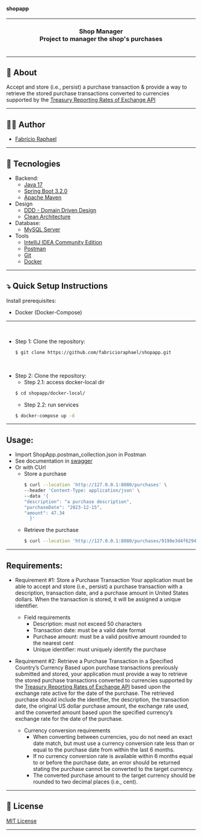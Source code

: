 <h4> shopapp </h4>

<hr>

<h3 align="center">
    Shop Manager
    <br>
    Project to manager the shop&apos;s purchases
    <br><br>
</h3>

<hr>

## 🔖 About

Accept and store (i.e., persist) a purchase transaction & provide a way to retrieve the stored purchase transactions converted to currencies supported by the [Treasury Reporting Rates of Exchange API](https://fiscaldata.treasury.gov/datasets/treasury-reporting-rates-exchange/treasury-reporting-rates-of-exchange)


---

## 👨‍💻 Author

* [Fabrício Raphael](https://www.linkedin.com/in/fabricioraphael/)

---

## 🚀 Tecnologies

- Backend:
    - [Java 17](https://openjdk.org/projects/jdk/17/)
    - [Spring Boot 3.2.0](https://spring.io/blog/2023/11/23/spring-boot-3-2-0-available-now)
    - [Apache Maven](https://maven.apache.org/)
- Design
  - [DDD - Domain Driven Design](https://en.wikipedia.org/wiki/Domain-driven_design)
  - [Clean Architecture](https://blog.cleancoder.com/uncle-bob/2012/08/13/the-clean-architecture.html)
- Database:
    - [MySQL Server](https://www.mysql.com/downloads/)
- Tools
    - [IntelliJ IDEA Community Edition](https://www.jetbrains.com/idea/download/)
    - [Postman](http://www.postman.com/downloads/)
    - [Git](https://git-scm.com/downloads)
    - [Docker](https://docs.docker.com/desktop/install/mac-install/)

---

## ⤵ Quick Setup Instructions

Install prerequisites:
- Docker (Docker-Compose)

--- 

<br>

- Step 1: Clone the repository:
  ```bash
  $ git clone https://github.com/fabricioraphael/shopapp.git
  ```

<br>

- Step 2: Clone the repository:
    - Step 2.1: access docker-local dir
  ```bash
  $ cd shopapp/docker-local/
  ```
    - Step 2.2: run services
  ```bash
  $ docker-compose up -d
  ```

---
## Usage:
- Import ShopApp.postman_collection.json in Postman
- See documentation in [swagger](http://127.0.0.1:8080/swagger-ui/index.html)
- Or with CUrl
  - Store a purchase
    ```bash
    $ curl --location 'http://127.0.0.1:8080/purchases' \
    --header 'Content-Type: application/json' \
    --data '{
    "description": "a purchase description",
    "purchaseDate": "2023-12-15",
    "amount": 47.34
      }'
    ```
  - Retrieve the purchase
    ```bash
    $ curl --location 'http://127.0.0.1:8080/purchases/9198e3d4f62949c1a1d5a7d6b89f4385?currencyConversion=Real'
    ```

---
## Requirements:

- Requirement #1: Store a Purchase Transaction
Your application must be able to accept and store (i.e., persist) a purchase transaction with a description, transaction date, and a purchase amount in United States dollars. When the transaction is stored, it will be assigned a unique identifier.
  - Field requirements
    - Description: must not exceed 50 characters
    - Transaction date: must be a valid date format
    - Purchase amount: must be a valid positive amount rounded to the nearest cent
    - Unique identifier: must uniquely identify the purchase



- Requirement #2: Retrieve a Purchase Transaction in a Specified Country’s Currency
  Based upon purchase transactions previously submitted and stored, your application must provide a way to retrieve the stored purchase transactions converted to currencies supported by the [Treasury Reporting Rates of Exchange API](https://fiscaldata.treasury.gov/datasets/treasury-reporting-rates-exchange/treasury-reporting-rates-of-exchange) based upon the exchange rate active for the date of the purchase.
  The retrieved purchase should include the identifier, the description, the transaction date, the original US dollar purchase amount, the exchange rate used, and the converted amount based upon the specified currency’s exchange rate for the date of the purchase.
  - Currency conversion requirements
    - When converting between currencies, you do not need an exact date match, but must use a currency conversion rate less than or equal to the purchase date from within the last 6 months.
    - If no currency conversion rate is available within 6 months equal to or before the purchase date, an error should be returned stating the purchase cannot be converted to the target currency.
    - The converted purchase amount to the target currency should be rounded to two decimal places (i.e., cent).
---

## 📝 License

[MIT License](https://opensource.org/license/mit/) 

---
